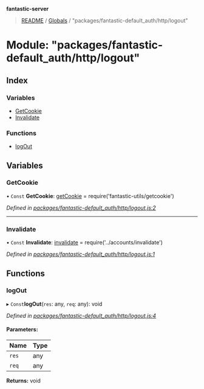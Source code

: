 **fantastic-server**

> [README](../README.md) / [Globals](../globals.md) / "packages/fantastic-default_auth/http/logout"

# Module: "packages/fantastic-default_auth/http/logout"

## Index

### Variables

* [GetCookie](_packages_fantastic_default_auth_http_logout_.md#getcookie)
* [Invalidate](_packages_fantastic_default_auth_http_logout_.md#invalidate)

### Functions

* [logOut](_packages_fantastic_default_auth_http_logout_.md#logout)

## Variables

### GetCookie

• `Const` **GetCookie**: [getCookie](_packages_fantastic_utils_getcookie_.md#getcookie) = require('fantastic-utils/getcookie')

*Defined in [packages/fantastic-default_auth/http/logout.js:2](https://github.com/besimorhino/project-fantastic/blob/a9b4b41/packages/fantastic-default_auth/http/logout.js#L2)*

___

### Invalidate

• `Const` **Invalidate**: [invalidate](_packages_fantastic_active_directory_accounts_invalidate_.md#invalidate) = require('../accounts/invalidate')

*Defined in [packages/fantastic-default_auth/http/logout.js:1](https://github.com/besimorhino/project-fantastic/blob/a9b4b41/packages/fantastic-default_auth/http/logout.js#L1)*

## Functions

### logOut

▸ `Const`**logOut**(`res`: any, `req`: any): void

*Defined in [packages/fantastic-default_auth/http/logout.js:4](https://github.com/besimorhino/project-fantastic/blob/a9b4b41/packages/fantastic-default_auth/http/logout.js#L4)*

#### Parameters:

Name | Type |
------ | ------ |
`res` | any |
`req` | any |

**Returns:** void
